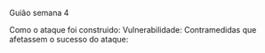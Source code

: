 Guião semana 4

Como o ataque foi construido:
Vulnerabilidade:
Contramedidas que afetassem o sucesso do ataque:
